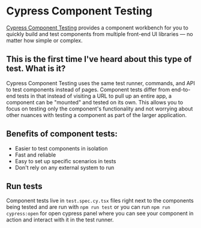# Cypress Component Testing

[Cypress Component Testing](https://docs.cypress.io/guides/component-testing/overview) provides a component workbench for you to quickly build and test components from multiple front-end UI libraries — no matter how simple or complex.

## This is the first time I've heard about this type of test. What is it?

Cypress Component Testing uses the same test runner, commands, and API to test components instead of pages.
Component tests differ from end-to-end tests in that instead of visiting a URL to pull up an entire app, a component can be "mounted" and tested on its own. This allows you to focus on testing only the component's functionality and not worrying about other nuances with testing a component as part of the larger application.

## Benefits of component tests:
* Easier to test components in isolation
* Fast and reliable
* Easy to set up specific scenarios in tests
* Don't rely on any external system to run

## Run tests

Component tests live in `test.spec.cy.tsx` files right next to the components being tested
and are run with `npm run test` or you can run `npm run cypress:open` for open cypress panel where you can see your component in action and interact with it in the test runner.
